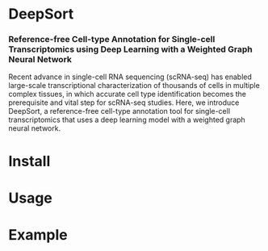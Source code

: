 # DeepSort
### Reference-free Cell-type Annotation for Single-cell Transcriptomics using Deep Learning with a Weighted Graph Neural Network

Recent advance in single-cell RNA sequencing (scRNA-seq) has enabled large-scale transcriptional characterization of thousands of cells in multiple complex tissues, in which accurate cell type identification becomes the prerequisite and vital step for scRNA-seq studies. Here, we introduce DeepSort, a reference-free cell-type annotation tool for single-cell transcriptomics that uses a deep learning model with a weighted graph neural network.

# Install

# Usage

# Example
